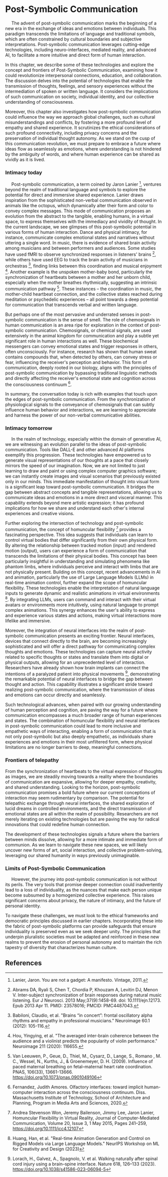 # Post-Symbolic Communication

&nbsp;&nbsp;&nbsp;&nbsp; The advent of post-symbolic communication marks the beginning of a new era in the exchange of ideas and emotions between individuals. This paradigm transcends the limitations of language and traditional symbols, which are often constrained by cultural boundaries and subjective interpretations. Post-symbolic communication leverages cutting-edge technologies, including neuro-interfaces, mediated reality, and advanced AI, to facilitate a more intuitive and direct form of human interaction.

In this chapter, we describe some of these technologies and explore the concept and frontiers of Post-Symbolic Communication, examining how it could revolutionize interpersonal connections, education, and collaboration. The discussion delves into the potential of technologies that enable the transmission of thoughts, feelings, and sensory experiences without the intermediation of spoken or written language. It considers the implications of such communication on society, individual identity, and our collective understanding of consciousness.

Moreover, this chapter also investigates how post-symbolic communication could influence the way we approach global challenges, such as cultural misunderstandings and conflicts, by fostering a more profound level of empathy and shared experience. It scrutinizes the ethical considerations of such profound connectivity, including privacy concerns and the preservation of individual thought autonomy. As we stand on the cusp of this communication revolution, we must prepare to embrace a future where ideas flow as seamlessly as emotions, where understanding is not hindered by the ambiguity of words, and where human experience can be shared as vividly as it is lived.

### Intimacy today

&nbsp;&nbsp;&nbsp;&nbsp; Post-symbolic communication, a term coined by Jaron Lanier [^LanierWork], ventures beyond the realm of traditional language and symbols to explore the potential for direct and immersive shared experience. Lanier draws inspiration from the sophisticated non-verbal communication observed in animals like the octopus, which dynamically alter their form and color to convey complex messages. This mode of communication proposes an evolution from the abstract to the tangible, enabling humans, in a virtual space, to express themselves with the immediacy and vividity of thought.
In the current landscape, we see glimpses of this post-symbolic potential in various forms of human interaction. Dance and physical intimacy, for instance, communicate complex emotional states and narratives without uttering a single word. In music, there is evidence of shared brain activity among musicians and between performers and audiences. Some studies have used fMRI to observe synchronized responses in listeners' brains [^MusicBrainSyncStudy], while others have used EEG to track the brain activity of musicians in orchestras [^MusicianBrainOscillation], finding links between this coordination and musical enjoyment [^ViolinPerformanceStudy]. Another example is the unspoken mother-baby bond, particularly the synchronization of heartbeats between a mother and her unborn child, especially when the mother breathes rhythmically, suggesting an intrinsic communication pathway [^FetalMaternalHeartRate]. These instances – the coordination in music, the mother-child heartbeat connection, and the collective states reached during meditation or psychedelic experiences – all point towards a deep potential for communication that transcends verbal and written language.

But perhaps one of the most pervasive and underrated senses in post-symbolic communication is the sense of smell. The role of chemosignals in human communication is an area ripe for exploration in the context of post-symbolic communication. Chemosignals, or chemical signals, are used extensively in the animal kingdom for communication and play a subtle yet significant role in human interactions as well. These biochemical messengers can convey emotional states and trigger responses in others, often unconsciously. For instance, research has shown that human sweat contains compounds that, when detected by others, can convey stress or fear, influencing the receiver's perception and behavior. This form of communication, deeply rooted in our biology, aligns with the principles of post-symbolic communication by bypassing traditional linguistic methods and directly affecting the receiver's emotional state and cognition across the consciousness continuum [^ChemosignalsCommunication].

In summary, the conversation today is rich with examples that touch upon the edges of post-symbolic communication. From the synchronization of physiological signals to the conveyance of chemosignals that can subtly influence human behavior and interactions, we are learning to appreciate and harness the power of our non-verbal communicative abilities.


### Intimacy tomorrow

&nbsp;&nbsp;&nbsp;&nbsp; In the realm of technology, especially within the domain of generative AI, we are witnessing an evolution parallel to the ideas of post-symbolic communication. Tools like DALL-E and other advanced AI platforms exemplify this progression. These technologies have empowered us to generate visual representations of our thoughts at a pace that closely mirrors the speed of our imagination. Now, we are not limited to just learning to draw and paint or using complex computer graphics software; we can instantly create images and visual scenarios that previously existed only in our minds. This immediate manifestation of thought into visual form is a significant leap toward post-symbolic communication. It bridges the gap between abstract concepts and tangible representations, allowing us to communicate ideas and emotions in a more direct and visceral manner. This capability extends beyond mere artistic expression; it has profound implications for how we share and understand each other's internal experiences and creative visions.

Further exploring the intersection of technology and post-symbolic communication, the concept of homuncular flexibility [^HomuncularFlexibilityVR] provides a fascinating perspective. This idea suggests that individuals can learn to control virtual bodies that differ significantly from their own physical form. By altering the relationship between tracked motion (input) and rendered motion (output), users can experience a form of communication that transcends the limitations of their physical bodies. This concept has been particularly insightful in understanding and simulating phenomena like phantom limbs, where individuals perceive and interact with limbs that are not physically present. Building on this concept, recent advancements in AI and animation, particularly the use of Large Language Models (LLMs) in real-time animation control, further expand the scope of homuncular flexibility. These technologies enable the interpretation of natural language inputs to generate dynamic and realistic animations in virtual environments [^RealTimeAnimationControl]. By integrating LLMs, users can command and interact with their virtual avatars or environments more intuitively, using natural language to prompt complex animations. This synergy enhances the user's ability to express and experience various states and actions, making virtual interactions more lifelike and immersive.

Moreover, the integration of neural interfaces into the realm of post-symbolic communication presents an exciting frontier. Neural interfaces, devices that connect directly to the brain, are becoming increasingly sophisticated and will offer a direct pathway for communicating complex thoughts and emotions. These technologies can capture neural activity related to specific thoughts or states and translate them into digital or physical outputs, allowing for an unprecedented level of interaction. Researchers have already shown how brain implants can connect the intentions of a paralyzed patient into physical movements [^BrainSpineInterfaceStudy], demonstrating the remarkable potential of neural interfaces to bridge the gap between thought and action. This capability illustrates a significant stride toward realizing post-symbolic communication, where the transmission of ideas and emotions can occur directly and seamlessly.

Such technological advances, when paired with our growing understanding of human perception and cognition, are paving the way for a future where communication encompasses a much broader range of human experiences and states. The combination of homuncular flexibility and neural interfaces in post-symbolic communication could lead to more inclusive and empathetic ways of interacting, enabling a form of communication that is not only post-symbolic but also deeply empathetic, as individuals share experiences and emotions in their most unfiltered form, where physical limitations are no longer barriers to deep, meaningful connections.


### Frontiers of telepathy 

From the synchronization of heartbeats to the virtual expression of thoughts as images, we are steadily moving towards a reality where the boundaries of communication are expansive, allowing for deeper empathy, creativity, and shared understanding. Looking to the horizon, post-symbolic communication promises a bold future where our current conceptions of interaction may seem rudimentary by comparison. The potential for telepathic exchange through neural interfaces, the shared exploration of lucid dreams in controlled environments, and the direct transmission of emotional states are all within the realm of possibility. Researchers are not merely iterating on existing technologies but are paving the way for radical innovations that could redefine human connection.

The development of these technologies signals a future where the barriers between minds dissolve, allowing for a more intimate and immediate form of communion. As we learn to navigate these new spaces, we will likely uncover new forms of art, social interaction, and collective problem-solving, leveraging our shared humanity in ways previously unimaginable.


### Limits of Post-Symbolic Communication

&nbsp;&nbsp;&nbsp;&nbsp; However, the journey into post-symbolic communication is not without its perils. The very tools that promise deeper connection could inadvertently lead to a loss of individuality, as the nuances that make each person unique become subsumed by a homogenized collective experience. This raises significant concerns about privacy, the nature of intimacy, and the future of personal identity.

To navigate these challenges, we must look to the ethical frameworks and democratic principles discussed in earlier chapters. Incorporating these into the fabric of post-symbolic platforms can provide safeguards that ensure individuality is preserved even as we seek deeper unity. The principles that underpin pluralistic societies must be adapted and reinforced in these new realms to prevent the erosion of personal autonomy and to maintain the rich tapestry of diversity that characterizes human culture.

## References

[^LanierWork]: Lanier, Jaron. You are not a gadget: A manifesto. Vintage, 2011.

[^MusicBrainSyncStudy]: Abrams DA, Ryali S, Chen T, Chordia P, Khouzam A, Levitin DJ, Menon V. Inter-subject synchronization of brain responses during natural music listening. Eur J Neurosci. 2013 May;37(9):1458-69. doi: 10.1111/ejn.12173. Epub 2013 Apr 11. PMID: 23578016; PMCID: PMC4487043.

[^MusicianBrainOscillation]: Babiloni, Claudio, et al. "Brains “in concert”: frontal oscillatory alpha rhythms and empathy in professional musicians." Neuroimage 60.1 (2012): 105-116.

[^ViolinPerformanceStudy]: Hou, Yingying, et al. "The averaged inter-brain coherence between the audience and a violinist predicts the popularity of violin performance." Neuroimage 211 (2020): 116655.

[^FetalMaternalHeartRate]: Van Leeuwen, P., Geue, D., Thiel, M., Cysarz, D., Lange, S., Romano , M. C., Wessel, N., Kurths, J., & Groenemeyer, D. H. (2009). Influence of paced maternal breathing on fetal–maternal heart rate coordination. PNAS, 106(33), 13661-13666. https://doi.org/10.1073/pnas.0901049106

[^ChemosignalsCommunication]: Fernandez, Judith Amores. Olfactory interfaces: toward implicit human-computer interaction across the consciousness continuum. Diss. Massachusetts Institute of Technology, School of Architecture and Planning, Program in Media Arts and Sciences, 2020.

[^HomuncularFlexibilityVR]: Andrea Stevenson Won, Jeremy Bailenson, Jimmy Lee, Jaron Lanier, Homuncular Flexibility in Virtual Reality, Journal of Computer-Mediated Communication, Volume 20, Issue 3, 1 May 2015, Pages 241–259, https://doi.org/10.1111/jcc4.12107

[^RealTimeAnimationControl]: Huang, Han, et al. "Real-time Animation Generation and Control on Rigged Models via Large Language Models." NeurIPS Workshop on ML for Creativity and Design (2023)

[^BrainSpineInterfaceStudy]: Lorach, H., Galvez, A., Spagnolo, V. et al. Walking naturally after spinal cord injury using a brain–spine interface. Nature 618, 126–133 (2023). https://doi.org/10.1038/s41586-023-06094-5
